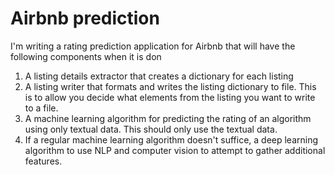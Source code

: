 # Airbnb prediction
I'm writing a rating prediction application for Airbnb that will have the following components when it is don
1. A listing details extractor that creates a dictionary for each listing
2. A listing writer that formats and writes the listing dictionary to file. This is to allow you decide what elements from the listing you want to write to a file.
3. A machine learning algorithm for predicting the rating of an algorithm using only textual data. This should only use the textual data.
4. If a regular machine learning algorithm doesn't suffice, a deep learning algorithm to use NLP and computer vision to attempt to gather additional features.

